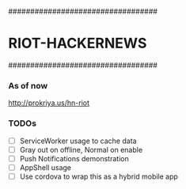 ##################################
#       RIOT-HACKERNEWS          #
##################################

### As of now
http://prokriya.us/hn-riot

### TODOs
- [ ] ServiceWorker usage to cache data
- [ ] Gray out on offline, Normal on enable 
- [ ] Push Notifications demonstration
- [ ] AppShell usage
- [ ] Use cordova to wrap this as a hybrid mobile app